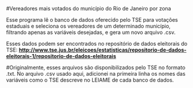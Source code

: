 #Vereadores mais votados do município do Rio de Janeiro por zona

Esse programa lê o banco de dados oferecido pelo TSE para votações estaduais e seleciona os vereadores de um determinado município, filtrando apenas as variáveis desejadas, e gera um novo arquivo .csv.

Esses dados podem ser encontrados no repositório de dados eleitorais do TSE:
**http://www.tse.jus.br/eleicoes/estatisticas/repositorio-de-dados-eleitorais-1/repositorio-de-dados-eleitorais**

#Originalmente, esses arquivos são disponibilizados pelo TSE no formato .txt. No arquivo .csv usado aqui, adicionei na primeira linha os nomes das variáveis como o TSE descreve no LEIAME de cada banco de dados.

